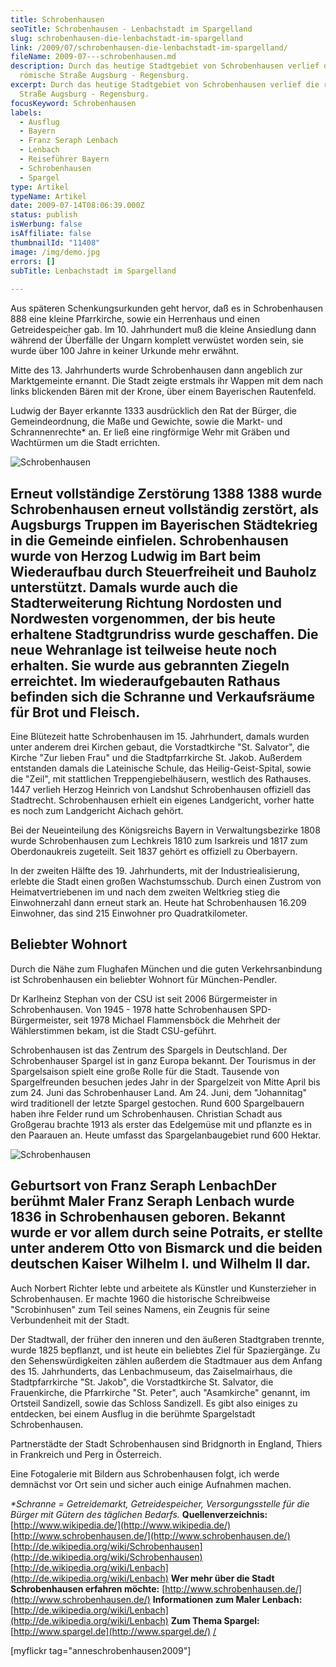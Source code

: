 ```yaml
---
title: Schrobenhausen
seoTitle: Schrobenhausen - Lenbachstadt im Spargelland
slug: schrobenhausen-die-lenbachstadt-im-spargelland
link: /2009/07/schrobenhausen-die-lenbachstadt-im-spargelland/
fileName: 2009-07---schrobenhausen.md
description: Durch das heutige Stadtgebiet von Schrobenhausen verlief die
  römische Straße Augsburg - Regensburg.
excerpt: Durch das heutige Stadtgebiet von Schrobenhausen verlief die römische
  Straße Augsburg - Regensburg.
focusKeyword: Schrobenhausen
labels:
  - Ausflug
  - Bayern
  - Franz Seraph Lenbach
  - Lenbach
  - Reiseführer Bayern
  - Schrobenhausen
  - Spargel
type: Artikel
typeName: Artikel
date: 2009-07-14T08:06:39.000Z
status: publish
isWerbung: false
isAffiliate: false
thumbnailId: "11408"
image: /img/demo.jpg
errors: []
subTitle: Lenbachstadt im Spargelland
  
---
```


Aus späteren Schenkungsurkunden geht hervor, daß es in Schrobenhausen 888 eine
kleine Pfarrkirche, sowie ein Herrenhaus und einen Getreidespeicher gab. Im 10.
Jahrhundert muß die kleine Ansiedlung dann während der Überfälle der Ungarn
komplett verwüstet worden sein, sie wurde über 100 Jahre in keiner Urkunde mehr
erwähnt.

Mitte des 13. Jahrhunderts wurde Schrobenhausen dann angeblich zur Marktgemeinte
ernannt. Die Stadt zeigte erstmals ihr Wappen mit dem nach links blickenden
Bären mit der Krone, über einem Bayerischen Rautenfeld.

Ludwig der Bayer erkannte 1333 ausdrücklich den Rat der Bürger, die
Gemeindeordnung, die Maße und Gewichte, sowie die Markt- und Schrannenrechte\*
an. Er ließ eine ringförmige Wehr mit Gräben und Wachtürmen um die Stadt
errichten.

![Schrobenhausen](http://cardamonchai.com/wp-content/uploads/2009/07/11531862523_0c2c9a5e87_z-640x427.jpg)

## Erneut vollständige Zerstörung 1388 [](/wp-content/uploads/2009/07/11531862523_0c2c9a5e87_z.jpg) 1388 wurde Schrobenhausen erneut vollständig zerstört, als Augsburgs Truppen im Bayerischen Städtekrieg in die Gemeinde einfielen. Schrobenhausen wurde von Herzog Ludwig im Bart beim Wiederaufbau durch Steuerfreiheit und Bauholz unterstützt. Damals wurde auch die Stadterweiterung Richtung Nordosten und Nordwesten vorgenommen, der bis heute erhaltene Stadtgrundriss wurde geschaffen. Die neue Wehranlage ist teilweise heute noch erhalten. Sie wurde aus gebrannten Ziegeln erreichtet. Im wiederaufgebauten Rathaus befinden sich die Schranne und Verkaufsräume für Brot und Fleisch.

Eine Blütezeit hatte Schrobenhausen im 15. Jahrhundert, damals wurden unter
anderem drei Kirchen gebaut, die Vorstadtkirche "St. Salvator", die Kirche "Zur
lieben Frau" und die Stadtpfarrkirche St. Jakob. Außerdem entstanden damals die
Lateinische Schule, das Heilig-Geist-Spital, sowie die "Zeil", mit stattlichen
Treppengiebelhäusern, westlich des Rathauses. 1447 verlieh Herzog Heinrich von
Landshut Schrobenhausen offiziell das Stadtrecht. Schrobenhausen erhielt ein
eigenes Landgericht, vorher hatte es noch zum Landgericht Aichach gehört.

Bei der Neueinteilung des Königsreichs Bayern in Verwaltungsbezirke 1808 wurde
Schrobenhausen zum Lechkreis 1810 zum Isarkreis und 1817 zum Oberdonaukreis
zugeteilt. Seit 1837 gehört es offiziell zu Oberbayern.

In der zweiten Hälfte des 19. Jahrhunderts, mit der Industriealisierung, erlebte
die Stadt einen großen Wachstumsschub. Durch einen Zustrom von
Heimatvertriebenen im und nach dem zweiten Weltkrieg stieg die Einwohnerzahl
dann erneut stark an. Heute hat Schrobenhausen 16.209 Einwohner, das sind 215
Einwohner pro Quadratkilometer.

## Beliebter Wohnort

Durch die Nähe zum Flughafen München und die guten Verkehrsanbindung ist
Schrobenhausen ein beliebter Wohnort für München-Pendler.

Dr Karlheinz Stephan von der CSU ist seit 2006 Bürgermeister in Schrobenhausen.
Von 1945 - 1978 hatte Schrobenhausen SPD-Bürgermeister, seit 1978 Michael
Flammensböck die Mehrheit der Wählerstimmen bekam, ist die Stadt CSU-geführt.

Schrobenhausen ist das Zentrum des Spargels in Deutschland. Der Schrobenhauser
Spargel ist in ganz Europa bekannt. Der Tourismus in der Spargelsaison spielt
eine große Rolle für die Stadt. Tausende von Spargelfreunden besuchen jedes Jahr
in der Spargelzeit von Mitte April bis zum 24. Juni das Schrobenhauser Land.
Am 24. Juni, dem "Johannitag" wird traditionell der letzte Spargel gestochen.
Rund 600 Spargelbauern haben ihre Felder rund um Schrobenhausen. Christian
Schadt aus Großgerau brachte 1913 als erster das Edelgemüse mit und pflanzte es
in den Paarauen an. Heute umfasst das Spargelanbaugebiet rund 600 Hektar.

![Schrobenhausen](http://cardamonchai.com/wp-content/uploads/2009/07/11531810823_7eab6c42d7_z-640x427.jpg)

## Geburtsort von Franz Seraph LenbachDer berühmt Maler Franz Seraph Lenbach wurde 1836 in Schrobenhausen geboren. Bekannt wurde er vor allem durch seine Potraits, er stellte unter anderem Otto von Bismarck und die beiden deutschen Kaiser Wilhelm I. und Wilhelm II dar.

Auch Norbert Richter lebte und arbeitete als Künstler und Kunsterzieher in
Schrobenhausen. Er machte 1960 die historische Schreibweise "Scrobinhusen" zum
Teil seines Namens, ein Zeugnis für seine Verbundenheit mit der Stadt.

Der Stadtwall, der früher den inneren und den äußeren Stadtgraben trennte, wurde
1825 bepflanzt, und ist heute ein beliebtes Ziel für Spaziergänge. Zu den
Sehenswürdigkeiten zählen außerdem die Stadtmauer aus dem Anfang des 15.
Jahrhunderts, das Lenbachmuseum, das Zaiselmairhaus, die Stadtpfarrkirche "St.
Jakob", die Vorstadtkirche St. Salvator, die Frauenkirche, die Pfarrkirche "St.
Peter", auch "Asamkirche" genannt, im Ortsteil Sandizell, sowie das Schloss
Sandizell. Es gibt also einiges zu entdecken, bei einem Ausflug in die berühmte
Spargelstadt Schrobenhausen.

Partnerstädte der Stadt Schrobenhausen sind Bridgnorth in England, Thiers in
Frankreich und Perg in Österreich.

Eine Fotogalerie mit Bildern aus Schrobenhausen folgt, ich werde demnächst vor
Ort sein und sicher auch einige Aufnahmen machen.

_\*Schranne = Getreidemarkt, Getreidespeicher, Versorgungsstelle für die Bürger
mit Gütern des täglichen Bedarfs._ **Quellenverzeichnis:**
[http://www.wikipedia.de/](http://www.wikipedia.de/)
[http://www.schrobenhausen.de/](http://www.schrobenhausen.de/)
[http://de.wikipedia.org/wiki/Schrobenhausen](http://de.wikipedia.org/wiki/Schrobenhausen)
[http://de.wikipedia.org/wiki/Lenbach](http://de.wikipedia.org/wiki/Lenbach)
**Wer mehr über die Stadt Schrobenhausen erfahren möchte:**
[http://www.schrobenhausen.de/](http://www.schrobenhausen.de/) **Informationen
zum Maler Lenbach:**
[http://de.wikipedia.org/wiki/Lenbach](http://de.wikipedia.org/wiki/Lenbach)
**Zum Thema Spargel:** [http://www.spargel.de](http://www.spargel.de/)
[/](http://www.spargel.de/)

[myflickr tag="anneschrobenhausen2009"]

  